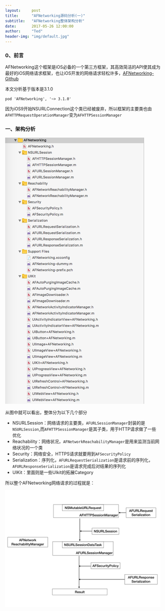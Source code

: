 ```yaml
---
layout:     post
title:      "AFNetworking源码分析(一)"
subtitle:   "AFNetworking整体架构分析"
date:       2017-05-26 12:00:00
author:     "Ted"
header-img: "img/default.jpg"
---
```


### 0、前言

AFNetworking这个框架是iOS必备的一个第三方框架，其高效简洁的API使其成为最好的iOS网络请求框架，也让iOS开发的网络请求轻松许多，[AFNetworking-Github](https://github.com/AFNetworking/AFNetworking)

本文分析基于版本是3.1.0

```
pod 'AFNetworking', '~> 3.1.0'
```

因为iOS9开始NSURLConnection这个类已经被废弃，所以框架的主要类也由`AFHTTPRequestOperationManager`变为`AFHTTPSessionManager`

### 一、架构分析

![img](/img/AFNetworking/01.png)

从图中就可以看出，整体分为以下几个部分

- NSURLSession：网络请求的主要类，`AFURLSessionManager`封装的是`NSURLSession`,而`AFHTTPSessionManager`是其子类，用于HTTP请求做了一些优化
- Reachability：网络状况，`AFNetworkReachabilityManager`是用来监测当前网络状况的一个类
- Security：网络安全，HTTPS请求就要用到`AFSecurityPolicy`
- Serialization：序列化，`AFURLRequestSerialization`是请求前的序列化，`AFURLResponseSerialization`是请求完成后对结果的序列化
- UIKit：里面则是一些UIkit的拓展Category

所以整个AFNetworking网络请求的过程就是：

![img](/img/AFNetworking/02.png)

